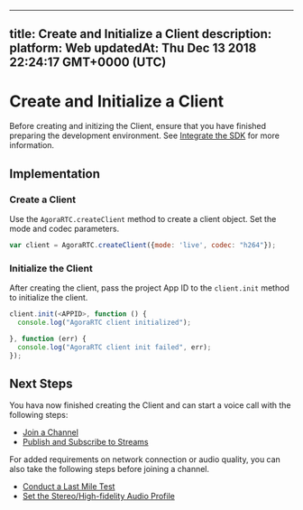 
---
title: Create and Initialize a Client
description: 
platform: Web
updatedAt: Thu Dec 13 2018 22:24:17 GMT+0000 (UTC)
---
# Create and Initialize a Client
Before creating and initizing the Client, ensure that you have finished preparing the development environment. See [Integrate the SDK](../../en/Video/web_prepare.md) for more information.

## Implementation

### Create a Client
Use the `AgoraRTC.createClient` method to create a client object. Set the mode and codec parameters. 

```javascript
var client = AgoraRTC.createClient({mode: 'live', codec: "h264"});
```

### Initialize the Client
After creating the client, pass the project App ID to the `client.init` method to initialize the client.

```javascript
client.init(<APPID>, function () {
  console.log("AgoraRTC client initialized");

}, function (err) {
  console.log("AgoraRTC client init failed", err);
});
```

## Next Steps
You hava now finished creating the Client and can start a voice call with the following steps:
- [Join a Channel](../../en/Video/join_video_web.md)
- [Publish and Subscribe to Streams](../../en/Video/publish_web.md)

For added requirements on network connection or audio quality, you can also take the following steps before joining a channel.
- [Conduct a Last Mile Test](../../en/Video/lastmile_web.md)
- [Set the Stereo/High-fidelity Audio Profile](../../en/Video/audio_profile_web.md)
